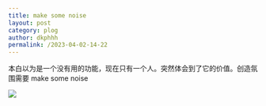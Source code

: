 ```yaml
---
title: make some noise 
layout: post
category: plog
author: dkphhh
permalink: /2023-04-02-14-22
---
```

本白以为是一个没有用的功能，现在只有一个人。突然体会到了它的价值。创造氛围需要 make some noise 

![](https://cdn.jsdelivr.net/gh/dkphhh/img/imgformessage/20230402142007.jpg)
